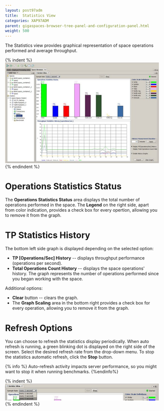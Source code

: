 ```yaml
---
layout: post97adm
title:  Statistics View
categories: XAP97ADM
parent: gigaspaces-browser-tree-panel-and-configuration-panel.html
weight: 500
---
```



The Statistics view provides graphical representation of space operations performed and average throughput.

{% indent %}
![GMC_space_statistics_7.1.jpg](/attachment_files/GMC_space_statistics_7.1.jpg)
{% endindent %}

# Operations Statistics Status

The **Operations Statistics Status** area displays the total number of operations performed in the space. The **Legend** on the right side, apart from color indication, provides a check box for every opertion, allowing you to remove it from the graph.

# TP Statistics History

The bottom left side graph is displayed depending on the selected option:

- **TP \[Operations/Sec\] History** -- displays throughput performance (operations per second).
- **Total Operations Count History** -- displays the space operations' history. The graph represents the number of operations performed since you began working with the space.

Additional options:

- **Clear** button -- clears the graph.
- The **Graph Scaling** area in the bottom right provides a check box for every operation, allowing you to remove it from the graph.

# Refresh Options

You can choose to refresh the statistics display periodically. When auto refresh is running, a green blinking dot is displayed on the right side of the screen. Select the desired refresh rate from the drop-down menu. To stop the statistics automatic refresh, click the **Stop** button.

{% info %}
Auto-refresh activity impacts server performance, so you might want to stop it when running benchmarks.
{%endinfo%}

{% indent %}
![GMC_space_statistics_RefreshRate_area_TopRight_7.1.jpg](/attachment_files/GMC_space_statistics_RefreshRate_area_TopRight_7.1.jpg)
{% endindent %}

